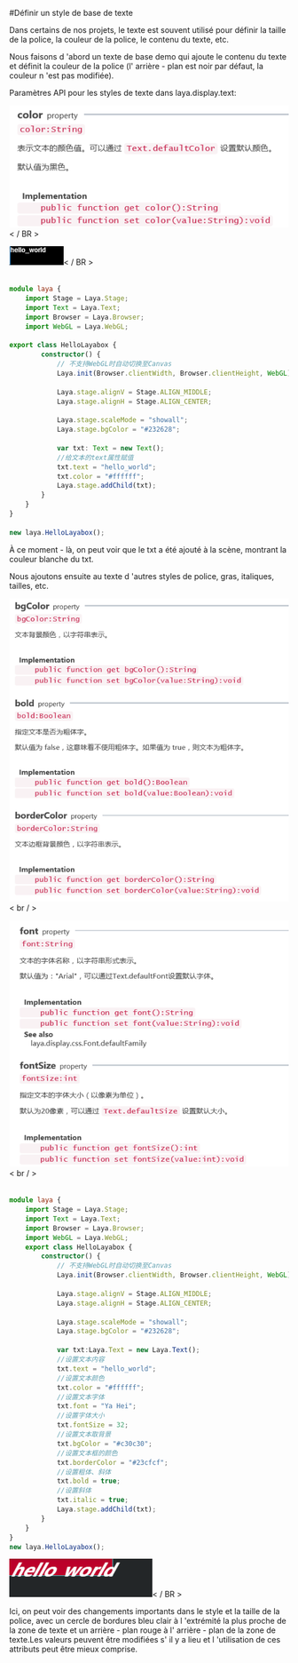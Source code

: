 #Définir un style de base de texte

Dans certains de nos projets, le texte est souvent utilisé pour définir la taille de la police, la couleur de la police, le contenu du texte, etc.

Nous faisons d 'abord un texte de base demo qui ajoute le contenu du texte et définit la couleur de la police (l' arrière - plan est noir par défaut, la couleur n 'est pas modifiée).

Paramètres API pour les styles de texte dans laya.display.text:

![1](img/1.png)< / BR >

![2](img/2.png)< / BR >


```typescript

module laya {
    import Stage = Laya.Stage;
    import Text = Laya.Text;
    import Browser = Laya.Browser;
    import WebGL = Laya.WebGL;

export class HelloLayabox {
        constructor() {
            // 不支持WebGL时自动切换至Canvas
            Laya.init(Browser.clientWidth, Browser.clientHeight, WebGL);

            Laya.stage.alignV = Stage.ALIGN_MIDDLE;
            Laya.stage.alignH = Stage.ALIGN_CENTER;

            Laya.stage.scaleMode = "showall";
            Laya.stage.bgColor = "#232628";

            var txt: Text = new Text();
            //给文本的text属性赋值
            txt.text = "hello_world";
            txt.color = "#ffffff";
            Laya.stage.addChild(txt);
        }
    }
}

new laya.HelloLayabox();
```


À ce moment - là, on peut voir que le txt a été ajouté à la scène, montrant la couleur blanche du txt.

Nous ajoutons ensuite au texte d 'autres styles de police, gras, italiques, tailles, etc.

![3](img/3.png)< br / >

![4](img/4.png)< br / >


```typescript

module laya {
    import Stage = Laya.Stage;
    import Text = Laya.Text;
    import Browser = Laya.Browser;
    import WebGL = Laya.WebGL;
    export class HelloLayabox {
        constructor() {
            // 不支持WebGL时自动切换至Canvas
            Laya.init(Browser.clientWidth, Browser.clientHeight, WebGL);

            Laya.stage.alignV = Stage.ALIGN_MIDDLE;
            Laya.stage.alignH = Stage.ALIGN_CENTER;
 
            Laya.stage.scaleMode = "showall";
            Laya.stage.bgColor = "#232628";
            
            var txt:Laya.Text = new Laya.Text();
            //设置文本内容
            txt.text = "hello_world";
            //设置文本颜色
            txt.color = "#ffffff";
            //设置文本字体
            txt.font = "Ya Hei";
            //设置字体大小
            txt.fontSize = 32;
            //设置文本取背景
            txt.bgColor = "#c30c30";
            //设置文本框的颜色
            txt.borderColor = "#23cfcf";
            //设置粗体、斜体
            txt.bold = true;
            //设置斜体
            txt.italic = true;
            Laya.stage.addChild(txt);            
        }
    }
}
new laya.HelloLayabox();
```


![5](img/5.png)< / BR >

Ici, on peut voir des changements importants dans le style et la taille de la police, avec un cercle de bordures bleu clair à l 'extrémité la plus proche de la zone de texte et un arrière - plan rouge à l' arrière - plan de la zone de texte.Les valeurs peuvent être modifiées s' il y a lieu et l 'utilisation de ces attributs peut être mieux comprise.